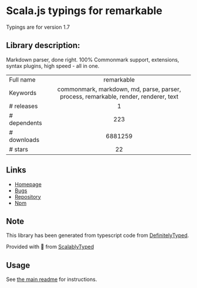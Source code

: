 
# Scala.js typings for remarkable

Typings are for version 1.7

## Library description:
Markdown parser, done right. 100% Commonmark support, extensions, syntax plugins, high speed - all in one.

|                    |                 |
| ------------------ | :-------------: |
| Full name          | remarkable |
| Keywords           | commonmark, markdown, md, parse, parser, process, remarkable, render, renderer, text |
| # releases         | 1 |
| # dependents       | 223 |
| # downloads        | 6881259 |
| # stars            | 22 |

## Links
- [Homepage](https://github.com/jonschlinkert/remarkable)
- [Bugs](https://github.com/jonschlinkert/remarkable/issues)
- [Repository](https://github.com/jonschlinkert/remarkable)
- [Npm](https://www.npmjs.com/package/remarkable)
    


## Note
This library has been generated from typescript code from [DefinitelyTyped](https://definitelytyped.org).

Provided with :purple_heart: from [ScalablyTyped](https://github.com/oyvindberg/ScalablyTyped)

## Usage
See [the main readme](../../readme.md) for instructions.


